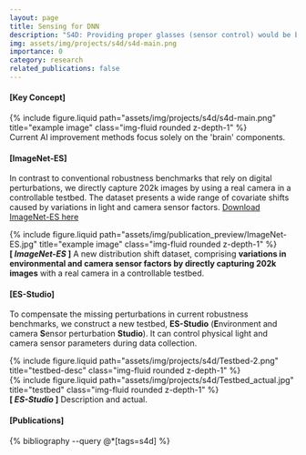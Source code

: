 ```yaml
---
layout: page
title: Sensing for DNN
description: "S4D: Providing proper glasses (sensor control) would be better than solely depending on over-training the brain (neural network)!<p style='text-align:right; color:gray'>2023.08 - current</p>"
img: assets/img/projects/s4d/s4d-main.png
importance: 0
category: research
related_publications: false
---
```


#### [Key Concept]
<div class="row justify-content-sm-center">
    <div class="col-sm mt-3 mt-md-0">
        {% include figure.liquid path="assets/img/projects/s4d/s4d-main.png" title="example image" class="img-fluid rounded z-depth-1" %}
    </div>
</div>
<div class="caption">
    Current AI improvement methods focus solely on the 'brain' components.
</div>

#### [ImageNet-ES]
In contrast to conventional robustness benchmarks that rely on digital perturbations, we directly capture 202k images by using a real camera in a controllable testbed. The dataset presents a wide range of covariate shifts caused by variations in light and camera sensor factors. <a href="https://drive.google.com/file/d/1ZCsc4tw_aRNzWii8ahvKV97z3V3xzMDA/view?usp=sharing">Download ImageNet-ES here</a>
<div class="row justify-content-sm-center">
    <div class="col-sm mt-3 mt-md-0">
        {% include figure.liquid path="assets/img/publication_preview/ImageNet-ES.jpg" title="example image" class="img-fluid rounded z-depth-1" %}
    </div>
</div>
<div class="caption">
    <b>[ <i>ImageNet-ES</i> ]</b> A new distribution shift dataset, comprising <b>variations in environmental and camera sensor factors by directly capturing 202k images</b> with a real camera in a controllable testbed.
</div>

#### [ES-Studio]
To compensate the missing perturbations in current robustness benchmarks, we construct a new testbed, **ES-Studio** (**E**nvironment and camera **S**ensor perturbation **Studio**). It can control physical light and camera sensor parameters during data collection.
<div class="row justify-content-sm-center">
    <div class="col-sm mt-3 mt-md-0">
        {% include figure.liquid path="assets/img/projects/s4d/Testbed-2.png" title="testbed-desc" class="img-fluid rounded z-depth-1" %}
    </div>
    <div class="col-sm mt-3 mt-md-0">
        {% include figure.liquid path="assets/img/projects/s4d/Testbed_actual.jpg" title="testbed" class="img-fluid rounded z-depth-1" %}
    </div>
</div>
<div class="caption">
    <b>[ <i>ES-Studio</i> ]</b> Description and actual.
</div>

#### [Publications]
<div class="publications">
   {% bibliography --query @*[tags=s4d] %}
</div>

